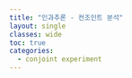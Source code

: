 ```yaml
---
title: "인과추론 - 컨조인트 분석"
layout: single
classes: wide
toc: true
categories: 
  - conjoint experiment
---
```

